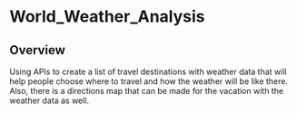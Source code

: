 # World_Weather_Analysis
## Overview
Using APIs to create a list of travel destinations with weather data that will help people choose where to travel and how the weather will be like there. Also, there is a directions map that can be made for the vacation with the weather data as well.
